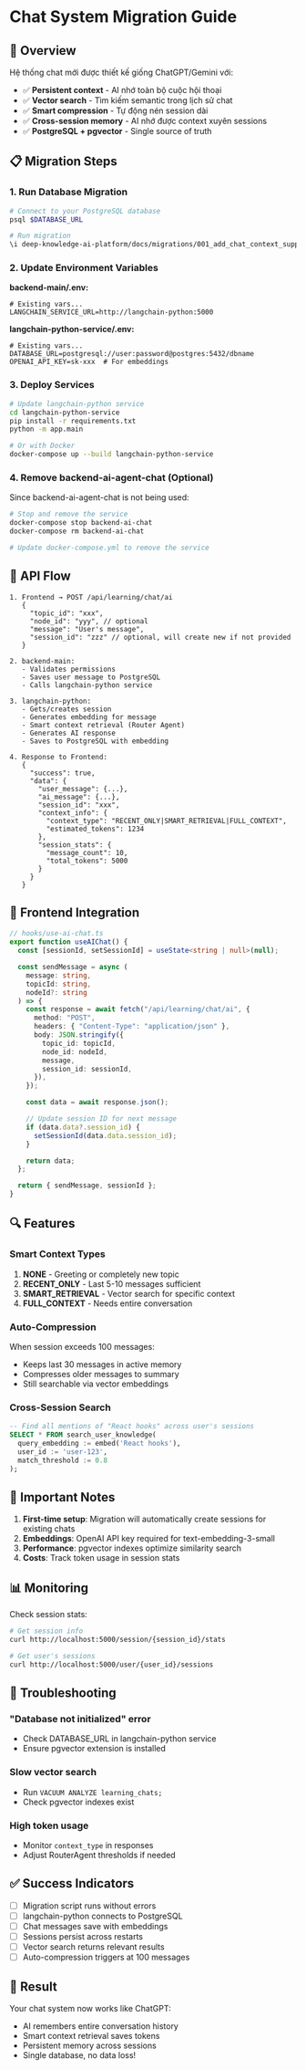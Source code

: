 # Chat System Migration Guide

## 🚀 Overview

Hệ thống chat mới được thiết kế giống ChatGPT/Gemini với:

- ✅ **Persistent context** - AI nhớ toàn bộ cuộc hội thoại
- ✅ **Vector search** - Tìm kiếm semantic trong lịch sử chat
- ✅ **Smart compression** - Tự động nén session dài
- ✅ **Cross-session memory** - AI nhớ được context xuyên sessions
- ✅ **PostgreSQL + pgvector** - Single source of truth

## 📋 Migration Steps

### 1. **Run Database Migration**

```bash
# Connect to your PostgreSQL database
psql $DATABASE_URL

# Run migration
\i deep-knowledge-ai-platform/docs/migrations/001_add_chat_context_support.sql
```

### 2. **Update Environment Variables**

**backend-main/.env:**

```env
# Existing vars...
LANGCHAIN_SERVICE_URL=http://langchain-python:5000
```

**langchain-python-service/.env:**

```env
# Existing vars...
DATABASE_URL=postgresql://user:password@postgres:5432/dbname
OPENAI_API_KEY=sk-xxx  # For embeddings
```

### 3. **Deploy Services**

```bash
# Update langchain-python service
cd langchain-python-service
pip install -r requirements.txt
python -m app.main

# Or with Docker
docker-compose up --build langchain-python-service
```

### 4. **Remove backend-ai-agent-chat (Optional)**

Since backend-ai-agent-chat is not being used:

```bash
# Stop and remove the service
docker-compose stop backend-ai-chat
docker-compose rm backend-ai-chat

# Update docker-compose.yml to remove the service
```

## 🔄 API Flow

```
1. Frontend → POST /api/learning/chat/ai
   {
     "topic_id": "xxx",
     "node_id": "yyy", // optional
     "message": "User's message",
     "session_id": "zzz" // optional, will create new if not provided
   }

2. backend-main:
   - Validates permissions
   - Saves user message to PostgreSQL
   - Calls langchain-python service

3. langchain-python:
   - Gets/creates session
   - Generates embedding for message
   - Smart context retrieval (Router Agent)
   - Generates AI response
   - Saves to PostgreSQL with embedding

4. Response to Frontend:
   {
     "success": true,
     "data": {
       "user_message": {...},
       "ai_message": {...},
       "session_id": "xxx",
       "context_info": {
         "context_type": "RECENT_ONLY|SMART_RETRIEVAL|FULL_CONTEXT",
         "estimated_tokens": 1234
       },
       "session_stats": {
         "message_count": 10,
         "total_tokens": 5000
       }
     }
   }
```

## 🎯 Frontend Integration

```typescript
// hooks/use-ai-chat.ts
export function useAIChat() {
  const [sessionId, setSessionId] = useState<string | null>(null);

  const sendMessage = async (
    message: string,
    topicId: string,
    nodeId?: string
  ) => {
    const response = await fetch("/api/learning/chat/ai", {
      method: "POST",
      headers: { "Content-Type": "application/json" },
      body: JSON.stringify({
        topic_id: topicId,
        node_id: nodeId,
        message,
        session_id: sessionId,
      }),
    });

    const data = await response.json();

    // Update session ID for next message
    if (data.data?.session_id) {
      setSessionId(data.data.session_id);
    }

    return data;
  };

  return { sendMessage, sessionId };
}
```

## 🔍 Features

### Smart Context Types

1. **NONE** - Greeting or completely new topic
2. **RECENT_ONLY** - Last 5-10 messages sufficient
3. **SMART_RETRIEVAL** - Vector search for specific context
4. **FULL_CONTEXT** - Needs entire conversation

### Auto-Compression

When session exceeds 100 messages:

- Keeps last 30 messages in active memory
- Compresses older messages to summary
- Still searchable via vector embeddings

### Cross-Session Search

```sql
-- Find all mentions of "React hooks" across user's sessions
SELECT * FROM search_user_knowledge(
  query_embedding := embed('React hooks'),
  user_id := 'user-123',
  match_threshold := 0.8
);
```

## 🚨 Important Notes

1. **First-time setup**: Migration will automatically create sessions for existing chats
2. **Embeddings**: OpenAI API key required for text-embedding-3-small
3. **Performance**: pgvector indexes optimize similarity search
4. **Costs**: Track token usage in session stats

## 📊 Monitoring

Check session stats:

```bash
# Get session info
curl http://localhost:5000/session/{session_id}/stats

# Get user's sessions
curl http://localhost:5000/user/{user_id}/sessions
```

## 🔧 Troubleshooting

### "Database not initialized" error

- Check DATABASE_URL in langchain-python service
- Ensure pgvector extension is installed

### Slow vector search

- Run `VACUUM ANALYZE learning_chats;`
- Check pgvector indexes exist

### High token usage

- Monitor `context_type` in responses
- Adjust RouterAgent thresholds if needed

## ✅ Success Indicators

- [ ] Migration script runs without errors
- [ ] langchain-python connects to PostgreSQL
- [ ] Chat messages save with embeddings
- [ ] Sessions persist across restarts
- [ ] Vector search returns relevant results
- [ ] Auto-compression triggers at 100 messages

## 🎉 Result

Your chat system now works like ChatGPT:

- AI remembers entire conversation history
- Smart context retrieval saves tokens
- Persistent memory across sessions
- Single database, no data loss!
